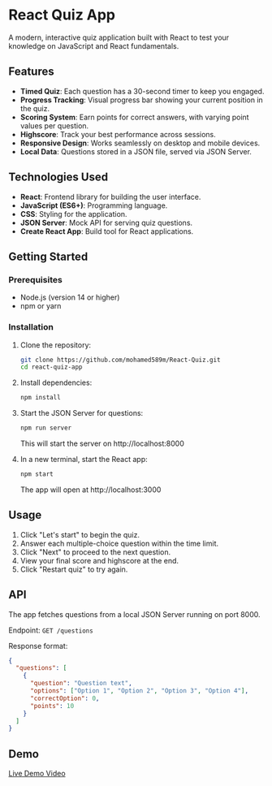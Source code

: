 # React Quiz App

A modern, interactive quiz application built with React to test your knowledge on JavaScript and React fundamentals.

## Features

- **Timed Quiz**: Each question has a 30-second timer to keep you engaged.
- **Progress Tracking**: Visual progress bar showing your current position in the quiz.
- **Scoring System**: Earn points for correct answers, with varying point values per question.
- **Highscore**: Track your best performance across sessions.
- **Responsive Design**: Works seamlessly on desktop and mobile devices.
- **Local Data**: Questions stored in a JSON file, served via JSON Server.

## Technologies Used

- **React**: Frontend library for building the user interface.
- **JavaScript (ES6+)**: Programming language.
- **CSS**: Styling for the application.
- **JSON Server**: Mock API for serving quiz questions.
- **Create React App**: Build tool for React applications.

## Getting Started

### Prerequisites

- Node.js (version 14 or higher)
- npm or yarn

### Installation

1. Clone the repository:
   ```bash
   git clone https://github.com/mohamed589m/React-Quiz.git
   cd react-quiz-app
   ```

2. Install dependencies:
   ```bash
   npm install
   ```

3. Start the JSON Server for questions:
   ```bash
   npm run server
   ```
   This will start the server on http://localhost:8000

4. In a new terminal, start the React app:
   ```bash
   npm start
   ```
   The app will open at http://localhost:3000

## Usage

1. Click "Let's start" to begin the quiz.
2. Answer each multiple-choice question within the time limit.
3. Click "Next" to proceed to the next question.
4. View your final score and highscore at the end.
5. Click "Restart quiz" to try again.

## API

The app fetches questions from a local JSON Server running on port 8000.

Endpoint: `GET /questions`

Response format:
```json
{
  "questions": [
    {
      "question": "Question text",
      "options": ["Option 1", "Option 2", "Option 3", "Option 4"],
      "correctOption": 0,
      "points": 10
    }
  ]
}
```

## Demo

[Live Demo Video](https://github.com/user-attachments/assets/b54e51da-6dc7-431f-8769-4928bd5a387b)



